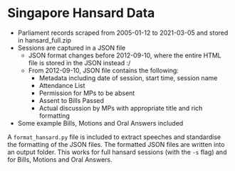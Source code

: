 # Singapore Hansard Data

* Parliament records scraped from 2005-01-12 to 2021-03-05 and stored in hansard_full.zip
* Sessions are captured in a JSON file
  * JSON format changes before 2012-09-10, where the entire HTML file is stored in the JSON instead :/
  * From 2012-09-10, JSON file contains the following:
    * Metadata including date of session, start time, session name
    * Attendance List
    * Permission for MPs to be absent
    * Assent to Bills Passed
    * Actual discussion by MPs with appropriate title and rich formatting
* Some example Bills, Motions and Oral Answers included

A `format_hansard.py` file is included to extract speeches and standardise the formatting of the JSON files. The formatted JSON files are written into an output folder. This works for full hansard sessions (with the `-s` flag) and for Bills, Motions and Oral Answers. 